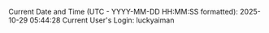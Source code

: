 Current Date and Time (UTC - YYYY-MM-DD HH:MM:SS formatted): 2025-10-29 05:44:28
Current User's Login: luckyaiman
